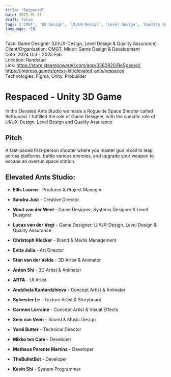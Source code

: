 ```yaml
---
title: "Respaced"
date: 2025-01-31
draft: false
tags: ['CMGT', 'UX-Design', 'UI/UX-Design', 'Level Design', 'Quality Assurance', 'Unity']
language: 'EN'
---
```

Task: Game Designer (UI/UX-Design, Level Design & Quality Assurance)  
Client/Organisation: CMGT, Minor: Game Design & Development  
Date: 2024 Oct - 2025 Feb  
Location: Randstad  
Link:   https://store.steampowered.com/app/3380820/ReSpaced/,   https://impress.games/press-kit/elevated-ants/respaced  
Technologies: Figma, Unity, Probuilder

# Respaced - Unity 3D Game

In the Elevated Ants Studio we made a Roguelite Space Shooter called ReSpaced. I fulfilled the role of Game Designer, with the specific role of UI/UX-Design, Level Design and Quality Assurance

## Pitch

A fast-paced first-person shooter where you master gun recoil to leap across platforms, battle various enemies, and upgrade your weapon to escape an overrun space station.


## Elevated Ants Studio:
- **Ellis Lauren** - Producer & Project Manager

- **Sandra Just** - Creative Director
- **Wout van der Weel** - Game Designer: Systems Designer & Level Designer
- **Lucas van der Vegt** - Game Designer: UI/UX-Design, Level Design & Quality Assurance
- **Christoph Klecker** - Brand & Media Management

- **Evita Julia** - Art Director
- **Stan van der Velde** - 3D Artist & Animator
- **Anton Shi** - 3D Artist & Animator
- **ARTA** - UI Artist
- **Andzhela Kantardzhieva** - Concept Artist & Animator
- **Sylvester Le** - Texture Artist & Storyboard
- **Carmen Lorraine** - Concept Artist & Visual Effects
- **Sem van Veen** - Sound & Music Design

- **Yordi Butter** - Technical Director
- **Mikko ten Cate** - Developer
- **Matheus Parente Martins** - Developer
- **TheBulletBot** - Developer
- **Kevin Shi** - System Programmer